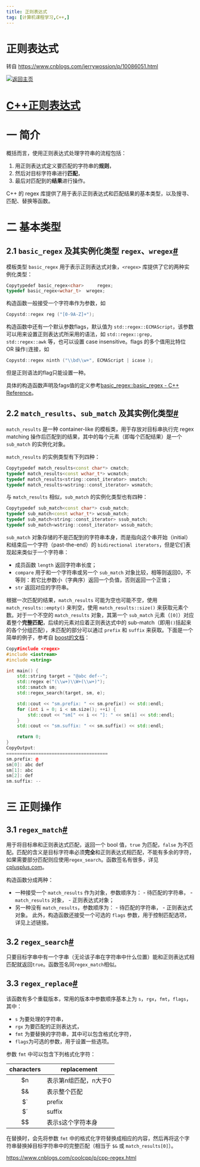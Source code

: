 ```yaml
---
title: 正则表达式
tag: [计算机课程学习,C++,]
---
```

# 正则表达式

转自 https://www.cnblogs.com/jerrywossion/p/10086051.html

[![返回主页](E:\Notes\MarkDown\计算机课程学习\C++\正则表达式.assets\logo.gif)](https://www.cnblogs.com/jerrywossion/)

# [C++正则表达式 ](https://www.cnblogs.com/jerrywossion/p/10086051.html)

# 一 简介

概括而言，使用正则表达式处理字符串的流程包括：

1. 用正则表达式定义要匹配的字符串的**规则**，
2. 然后对目标字符串进行**匹配**，
3. 最后对匹配到的**结果**进行操作。

C++ 的 regex 库提供了用于表示正则表达式和匹配结果的基本类型，以及搜寻、匹配、替换等函数。

# 二 基本类型

## 2.1 `basic_regex` 及其实例化类型 `regex`、`wregex`[#](https://www.cnblogs.com/jerrywossion/p/10086051.html#3369375329)

模板类型 `basic_regex` 用于表示正则表达式对象，`<regex>` 库提供了它的两种实例化类型：

```C++
Copytypedef basic_regex<char>     regex;
typedef basic_regex<wchar_t>  wregex;
```

构造函数一般接受一个字符串作为参数，如

```C++
Copystd::regex reg ("[0-9A-Z]+");
```

构造函数中还有一个默认参数flags，默认值为 `std::regex::ECMAScript`，该参数可以用来设置正则表达式所采用的语法，如 `std::regex::grep, std::regex::awk` 等，也可以设置 case insensitive。flags 的多个值用比特位 OR 操作`|`连接，如

```C++
Copystd::regex ninth ("\\bd\\w+", ECMAScript | icase );
```

但是正则语法的flag只能设置一种。

具体的构造函数声明及fags值的定义参考[basic_regex::basic_regex - C++ Reference](http://www.cplusplus.com/reference/regex/basic_regex/basic_regex/)。

## 2.2 `match_results`、`sub_match` 及其实例化类型[#](https://www.cnblogs.com/jerrywossion/p/10086051.html#948000398)

`match_results` 是一种 container-like 的模板类，用于存放对目标串执行完 regex matching 操作后匹配到的结果，其中的每个元素（即每个匹配结果）是一个 `sub_match` 的实例化对象。

`match_results` 的实例类型有下列四种：

```C++
Copytypedef match_results<const char*> cmatch;
typedef match_results<const wchar_t*> wcmatch;
typedef match_results<string::const_iterator> smatch;
typedef match_results<wstring::const_iterator> wsmatch;
```

与 `match_results` 相似，`sub_match` 的实例化类型也有四种：

```C++
Copytypedef sub_match<const char*> csub_match;
typedef sub_match<const wchar_t*> wcsub_match;
typedef sub_match<string::const_iterator> ssub_match;
typedef sub_match<wstring::const_iterator> wssub_match;
```

`sub_match` 对象存储的不是匹配到的字符串本身，而是指向这个串开始（initial）和结束后一个字符（past-the-end）的 `bidirectional iterators`，但是它们表现起来类似于一个字符串：

- 成员函数 `length` 返回字符串长度；
- `compare` 用于和一个字符串或另一个 `sub_match` 对象比较，相等则返回0，不等则：若它比参数小（字典序）返回一个负值，否则返回一个正值；
- `str` 返回对应的字符串。

根据一次匹配的结果，`match_results` 可能为空也可能不空，使用 `match_results::empty()` 来判空，使用 `match_results::size()` 来获取元素个数。对于一个不空的 `match_results` 对象，其第一个 `sub_match` 元素（`[0]`）对应着整个**完整匹配**，后续的元素对应着正则表达式中的 sub-match（即用`()`括起来的各个分组匹配），未匹配的部分可以通过 `prefix` 和 `suffix` 来获取。下面是一个简单的例子，参考自 [boost的文档](https://www.boost.org/doc/libs/1_46_1/libs/regex/doc/html/boost_regex/captures.html)：

```C++
Copy#include <regex>
#include <iostream>
#include <string>

int main() {
    std::string target = "@abc def--";
    std::regex e("(\\w+)\\W+(\\w+)");
    std::smatch sm; 
    std::regex_search(target, sm, e); 

    std::cout << "sm.prefix: " << sm.prefix() << std::endl;
    for (int i = 0; i < sm.size(); ++i) {
        std::cout << "sm[" << i << "]: " << sm[i] << std::endl;
    }   
    std::cout << "sm.suffix: " << sm.suffix() << std::endl;

    return 0;
}
CopyOutput:
======================================
sm.prefix: @
sm[0]: abc def
sm[1]: abc
sm[2]: def
sm.suffix: --
```

# 三 正则操作

## 3.1 `regex_match`[#](https://www.cnblogs.com/jerrywossion/p/10086051.html#2962287125)

用于将目标串和正则表达式匹配，返回一个 bool 值，`true` 为匹配，`false` 为不匹配。匹配的含义是目标字符串必须**完全**和正则表达式相匹配，不能有多余的字符，如果需要部分匹配则应使用`regex_search`。函数签名有很多，详见[cplusplus.com](http://www.cplusplus.com/reference/regex/regex_match/)。

构造函数分成两种：

- 一种接受一个 `match_results` 作为对象，参数顺序为：
    \- 待匹配的字符串，
    \- `match_results` 对象，
    \- 正则表达式对象；
- 另一种没有 `match_results`，参数顺序为：
    \- 待匹配的字符串，
    \- 正则表达式对象。
    此外，构造函数还接受一个可选的 `flags` 参数，用于控制匹配选项，详见上述链接。

## 3.2 `regex_search`[#](https://www.cnblogs.com/jerrywossion/p/10086051.html#1945882487)

只要目标字串中有一个字串（无论该子串在字符串中什么位置）能和正则表达式相匹配就返回`true`。函数签名同`regex_match`相似。

## 3.3 `regex_replace`[#](https://www.cnblogs.com/jerrywossion/p/10086051.html#4124734582)

该函数有多个重载版本，常用的版本中参数顺序基本上为 `s`，`rgx`，`fmt`，`flags`，其中：

- `s` 为要处理的字符串，
- `rgx` 为要匹配的正则表达式，
- `fmt` 为要替换的字符串，其中可以包含格式化字符，
- `flags`为可选的参数，用于设置一些选项。

参数 `fmt` 中可以包含下列格式化字符：

| characters | replacement           |
| :--------: | --------------------- |
|     $n     | 表示第n组匹配，n大于0 |
|     $&     | 表示整个匹配          |
|     $`     | prefix                |
|     $´     | suffix                |
|     $$     | 表示`$`这个字符本身   |

在替换时，会先将参数 `fmt` 中的格式化字符替换成相应的内容，然后再将这个字符串替换掉目标字符串中的完整匹配（相当于 `$&` 或 `match_results[0]`）。

https://www.cnblogs.com/coolcpp/p/cpp-regex.html